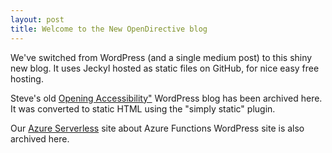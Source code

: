 ```yaml
---
layout: post
title: Welcome to the New OpenDirective blog
---
```


<div class="message">
  We've switched from WordPress (and a single medium post) to this shiny new blog. It uses Jeckyl hosted as static files on GitHub, for nice easy free hosting.
</div>

Steve's old [Opening Accessibility"](/openingaccessibility/index.html) WordPress blog has been archived here. It was converted to static HTML using the "simply static" plugin.

Our [Azure Serverless](/azureserverless/index.html) site about Azure Functions WordPress site is also archived here.
